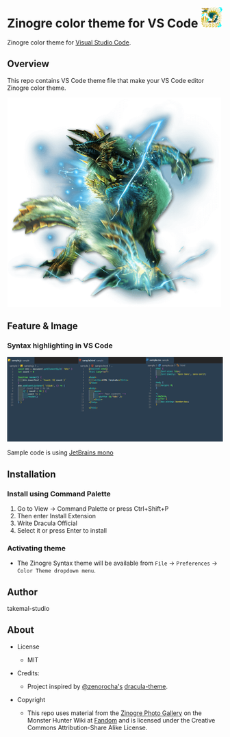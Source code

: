 # **Zinogre color theme for VS Code** <img src="./img/zinogre_icon.png" width="50">

Zinogre color theme for [Visual Studio Code](https://code.visualstudio.com/).

## Overview

This repo contains VS Code theme file that make your VS Code editor Zinogre color theme.

<img src="./img/zinogre.png" width="500">

## Feature & Image

### Syntax highlighting in VS Code


![sample_code](./img/sample_code.png)

Sample code is using [JetBrains mono](https://www.jetbrains.com/lp/mono/)

## Installation

### Install using Command Palette

1. Go to View -> Command Palette or press Ctrl+Shift+P
2. Then enter Install Extension
3. Write Dracula Official
4. Select it or press Enter to install

<!-- Install using Git
If you are a git user, you can install the theme and keep up to date by cloning the repo:

$ git clone https://github.com/dracula/visual-studio-code.git ~/.vscode/extensions/theme-zinogre
$ cd ~/.vscode/extensions/theme-zinogre
$ npm install
$ npm run build -->

### Activating theme

- The Zinogre Syntax theme will be available from `File` -> `Preferences` -> `Color Theme dropdown menu`.

## Author

takemal-studio

## About

- License
  - MIT

- Credits:
  - Project inspired by [@zenorocha's](https://twitter.com/zenorocha) [dracula-theme](https://github.com/dracula/dracula-theme).

- Copyright
  - This repo uses material from the [Zinogre Photo Gallery](https://monsterhunter.fandom.com/wiki/Zinogre_Photo_Gallery) on the Monster Hunter Wiki at  [Fandom](https://www.fandom.com/) and is licensed under the Creative Commons Attribution-Share Alike License.

